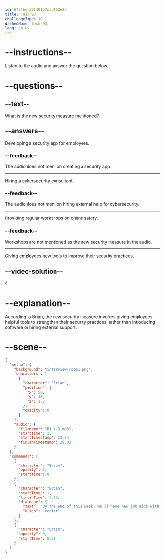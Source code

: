```yaml
---
id: 675fbefa9f40157cad662e8d
title: Task 93
challengeType: 19
dashedName: task-93
lang: en-US
---
```


<!-- (Audio) Brian: By the end of this week, we'll have new job aids with updated security tips. -->

# --instructions--

Listen to the audio and answer the question below.

# --questions--

## --text--

What is the new security measure mentioned?

## --answers--

Developing a security app for employees.

### --feedback--

The audio does not mention creating a security app.

---

Hiring a cybersecurity consultant.

### --feedback--

The audio does not mention hiring external help for cybersecurity.

---

Providing regular workshops on online safety.

### --feedback--

Workshops are not mentioned as the new security measure in the audio.

---

Giving employees new tools to improve their security practices.

## --video-solution--

4

# --explanation--

According to Brian, the new security measure involves giving employees helpful tools to strengthen their security practices, rather than introducing software or hiring external support.

# --scene--

```json
{
  "setup": {
    "background": "interview-room1.png",
    "characters": [
      {
        "character": "Brian",
        "position": {
          "x": 50,
          "y": 15,
          "z": 1.2
        },
        "opacity": 0
      }
    ],
    "audio": {
      "filename": "B1_6-3.mp3",
      "startTime": 1,
      "startTimestamp": 23.94,
      "finishTimestamp": 28.02
    }
  },
  "commands": [
    {
      "character": "Brian",
      "opacity": 1,
      "startTime": 0
    },
    {
      "character": "Brian",
      "startTime": 1,
      "finishTime": 5.08,
      "dialogue": {
        "text": "By the end of this week, we'll have new job aids with updated security tips.",
        "align": "center"
      }
    },
    {
      "character": "Brian",
      "opacity": 0,
      "startTime": 5.58
    }
  ]
}
```
